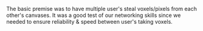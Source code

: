 The basic premise was to have multiple user's steal voxels/pixels from each other's canvases. It was a good test of our networking skills since we needed to ensure reliability & speed between user's taking voxels.
